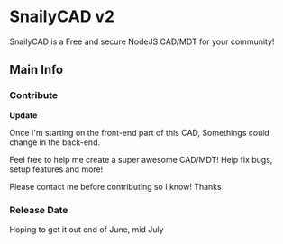 # SnailyCAD v2

SnailyCAD is a Free and secure NodeJS CAD/MDT for your community!

## Main Info

### Contribute

**Update**

Once I'm starting on the front-end part of this CAD, Somethings could change in the back-end.

Feel free to help me create a super awesome CAD/MDT! Help fix bugs, setup features and more!

Please contact me before contributing so I know! Thanks

### Release Date

Hoping to get it out end of June, mid July

<!-- ## Features

- Citizen, EMS/FD, Police and Dispatch Dashboard -->
